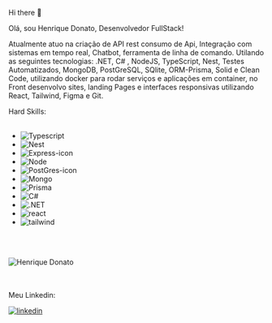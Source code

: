 Hi there :rocket:

Olá, sou Henrique Donato, Desenvolvedor FullStack!

Atualmente atuo na criação de API rest consumo de Api, Integração com sistemas em tempo real, Chatbot, ferramenta de linha de comando. Utilando as seguintes tecnologias: .NET, C# , NodeJS, TypeScript, Nest, Testes Automatizados, MongoDB, PostGreSQL, SQlite, ORM-Prisma, Solid e Clean Code, utilizando docker para rodar serviços e aplicações em container, no Front desenvolvo sites, landing Pages e interfaces responsivas utilizando React, Tailwind, Figma e Git.


Hard Skills:
<br>
<br>
  - <img src="https://img.shields.io/badge/typescript-%23007ACC.svg?style=for-the-badge&logo=typescript&logoColor=white" alt="Typescript"/>
  - <img src="https://img.shields.io/badge/nestjs-%23E0234E.svg?style=for-the-badge&logo=nestjs&logoColor=white" alt="Nest"/>
  - <img src="https://img.shields.io/badge/Express.js-404D59?style=for-the-badge" alt="Express-icon"/>
  - <img src="https://img.shields.io/badge/node.js-6DA55F?style=for-the-badge&logo=node.js&logoColor=white" alt="Node"/>
  - <img src="https://img.shields.io/badge/postgres-%23316192.svg?style=for-the-badge&logo=postgresql&logoColor=white" alt="PostGres-icon"/>
  - <img src="https://img.shields.io/badge/MongoDB-%234ea94b.svg?style=for-the-badge&logo=mongodb&logoColor=white" alt="Mongo"/>
  - <img src="https://img.shields.io/badge/Prisma-3982CE?style=for-the-badge&logo=Prisma&logoColor=white" alt="Prisma"/>
  - <img src="https://img.shields.io/badge/c%23-%23239120.svg?style=for-the-badge&logo=csharp&logoColor=white" alt="C#"/>
  - <img src="https://img.shields.io/badge/.NET-5C2D91?style=for-the-badge&logo=.net&logoColor=white" alt=".NET"/>
  - <img src="https://img.shields.io/badge/react-%2320232a.svg?style=for-the-badge&logo=react&logoColor=%2361DAFB" alt="react" />
  - <img src="https://img.shields.io/badge/tailwindcss-%2338B2AC.svg?style=for-the-badge&logo=tailwind-css&logoColor=white" alt="tailwind"/>


  <br>
  <br>

  ![Henrique Donato](https://github-readme-stats.vercel.app/api?username=hcinfo9&show_icons=true&theme=transparent)
  <br> <br><br>
  <p>Meu Linkedin:</p>
  <a href="https://www.linkedin.com/in/henrique-donato-587a1915a?utm_source=share&utm_campaign=share_via&utm_content=profile&utm_medium=android_app"><img src="https://img.shields.io/badge/LinkedIn-0077B5?style=for-the-badge&logo=linkedin&logoColor=white" alt="linkedin"></a>
